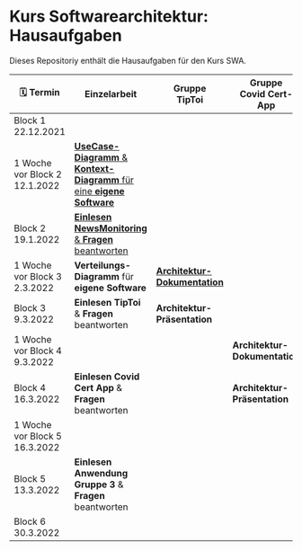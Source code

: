 # Kurs Softwarearchitektur: Hausaufgaben
Dieses Repositoriy enthält die Hausaufgaben für den Kurs SWA.

| :spiral_calendar: Termin|Einzelarbeit|Gruppe<br>TipToi|Gruppe<br>Covid Cert-App|Gruppe<br>Minecraft|
|-|-|-|-|-|
|Block 1<br>22.12.2021|||||
|1 Woche vor Block 2<br>12.1.2022|[**UseCase-Diagramm** & **Kontext-Diagramm** für eine **eigene Software**](/bl1-1.md)||||
|Block 2<br>19.1.2022|[**Einlesen** **NewsMonitoring** & **Fragen** beantworten](NewsMonitoring_1.md)||||
|1 Woche vor Block 3<br>2.3.2022|**Verteilungs-Diagramm** für **eigene Software**|[**Architektur-Dokumentation**](/Gruppenarbeit.md)|||
|Block 3<br>9.3.2022|**Einlesen** **TipToi** & **Fragen** beantworten|**Architektur-Präsentation**|||
|1 Woche vor Block 4<br>9.3.2022|||**Architektur-Dokumentation**||
|Block 4<br>16.3.2022|**Einlesen** **Covid Cert App** & **Fragen** beantworten||**Architektur-Präsentation**||
|1 Woche vor Block 5<br>16.3.2022||||**Architektur-Dokumentation**|
|Block 5<br>13.3.2022|**Einlesen Anwendung Gruppe 3** & **Fragen** beantworten|||**Architektur-Präsentation**|
|Block 6<br>30.3.2022|
